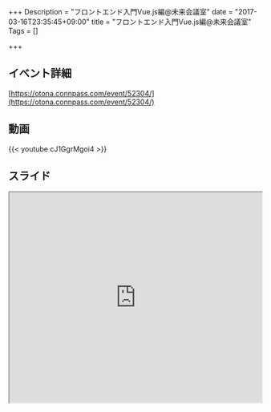 +++
Description = "フロントエンド入門Vue.js編@未来会議室"
date = "2017-03-16T23:35:45+09:00"
title = "フロントエンド入門Vue.js編@未来会議室"
Tags = []

+++

## イベント詳細

[https://otona.connpass.com/event/52304/](https://otona.connpass.com/event/52304/)

## 動画

{{< youtube cJ1GgrMgoi4 >}}

## スライド

<iframe src="https://sugumura.github.io/presentation-by-reveal.js/vuejs-tutorial-20170315.html" onload="this.focus();" width="100%" height="420px">
[https://sugumura.github.io/presentation-by-reveal.js/vuejs-tutorial-20170315.html](https://sugumura.github.io/presentation-by-reveal.js/vuejs-tutorial-20170315.html)
